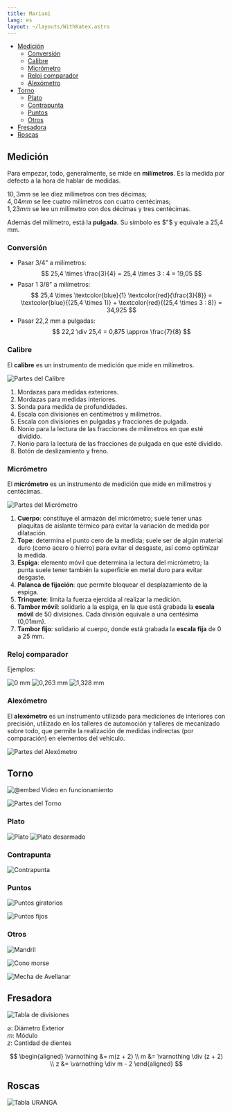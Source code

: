 ```yaml
---
title: Mariani
lang: es
layout: ~/layouts/WithKatex.astro
---
```


- [Medición](#medición)
  - [Conversión](#conversión)
  - [Calibre](#calibre)
  - [Micrómetro](#micrómetro)
  - [Reloj comparador](#reloj-comparador)
  - [Alexómetro](#alexómetro)
- [Torno](#torno)
  - [Plato](#plato)
  - [Contrapunta](#contrapunta)
  - [Puntos](#puntos)
  - [Otros](#otros)
- [Fresadora](#fresadora)
- [Roscas](#roscas)

## Medición

Para empezar, todo, generalmente, se mide en **milímetros**. Es la medida por defecto a la hora de hablar de medidas.

$10,3\unit{mm}$ se lee diez milímetros con tres décimas;  
$4,04\unit{mm}$ se lee cuatro milímetros con cuatro centécimas;  
$1,23\unit{mm}$ se lee un milímetro con dos décimas y tres centécimas.

Además del milímetro, está la **pulgada**. Su símbolo es $"$ y equivale a 25,4 mm.

### Conversión

- Pasar 3/4" a milímetros:
  $$
  25,4 \times \frac{3}{4} = 25,4 \times 3 : 4 = 19,05
  $$
- Pasar 1 3/8" a milímetros:
  $$
  25,4 \times \textcolor{blue}{1} \textcolor{red}{\frac{3}{8}} = \textcolor{blue}{(25,4 \times 1)} + \textcolor{red}{(25,4 \times 3 : 8)} = 34,925
  $$
- Pasar 22,2 mm a pulgadas:
  $$
  22,2 \div 25,4 = 0,875 \approx \frac{7}{8}
  $$

### Calibre

El **calibre** es un instrumento de medición que mide en milímetros.

![Partes del Calibre](/images/mariani/partes-del-calibre.svg)

1. Mordazas para medidas exteriores.
2. Mordazas para medidas interiores.
3. Sonda para medida de profundidades.
4. Escala con divisiones en centímetros y milímetros.
5. Escala con divisiones en pulgadas y fracciones de pulgada.
6. Nonio para la lectura de las fracciones de milímetros en que esté dividido.
7. Nonio para la lectura de las fracciones de pulgada en que esté dividido.
8. Botón de deslizamiento y freno.

### Micrómetro

El **micrómetro** es un instrumento de medición que mide en milímetros y centécimas.

![Partes del Micrómetro](/images/mariani/partes-del-micrometro.svg)

1. **Cuerpo**: constituye el armazón del micrómetro; suele tener unas plaquitas de aislante térmico para evitar la variación de medida por dilatación.
2. **Tope**: determina el punto cero de la medida; suele ser de algún material duro (como acero o hierro) para evitar el desgaste, así como optimizar la medida.
3. **Espiga**: elemento móvil que determina la lectura del micrómetro; la punta suele tener también la superficie en metal duro para evitar desgaste.
4. **Palanca de fijación**: que permite bloquear el desplazamiento de la espiga.
5. **Trinquete**: limita la fuerza ejercida al realizar la medición.
6. **Tambor móvil**: solidario a la espiga, en la que está grabada la **escala móvil** de 50 divisiones. Cada división equivale a una centésima (0,01mm).
7. **Tambor fijo**: solidario al cuerpo, donde está grabada la **escala fija** de 0 a 25 mm.

### Reloj comparador

Ejemplos:

![0 mm](/images/mariani/0-mm.svg)
![0,263 mm](/images/mariani/0263-mm.svg)
![1,328 mm](/images/mariani/1328-mm.svg)

### Alexómetro

El **alexómetro** es un instrumento utilizado para mediciones de interiores con precisión, utilizado en los talleres de automoción y talleres de mecanizado sobre todo, que permite la realización de medidas indirectas (por comparación) en elementos del vehículo.

![Partes del Alexómetro](/images/mariani/alexometro.png)

## Torno

![@embed Video en funcionamiento](https://youtube.com/embed/8MYCtjxKyNs)

![Partes del Torno](/images/mariani/partes-del-torno.jpeg)

### Plato

![Plato](http://swedmaq.cl/5049/plato-torno-k11-250mm-3-garras-universal.jpg)
![Plato desarmado](/images/mariani/plato-desarmado.gif)

### Contrapunta

![Contrapunta](/images/mariani/contrapunta.jpeg)

### Puntos

![Puntos giratorios](/images/mariani/puntos-giratorios.jpg)

![Puntos fijos](/images/mariani/puntos-fijos.jpeg)

### Otros

![Mandril](/images/mariani/mandril.jpeg)

![Cono morse](/images/mariani/cono-morse.jpeg)

![Mecha de Avellanar](/images/mariani/mecha-de-avellanar.jpeg)

## Fresadora

![Tabla de divisiones](/images/mariani/calculos.jpg)

$\varnothing$: Diámetro Exterior  
$m$: Módulo  
$z$: Cantidad de dientes

$$
\begin{aligned}
\varnothing &= m(z + 2) \\
m &= \varnothing \div (z + 2) \\
z &= \varnothing \div m - 2
\end{aligned}
$$

## Roscas

![Tabla URANGA](/images/mariani/tabla-uranga.jpeg)
